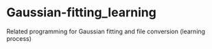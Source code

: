 # Gaussian-fitting_learning
Related programming for Gaussian fitting and file conversion (learning process)
